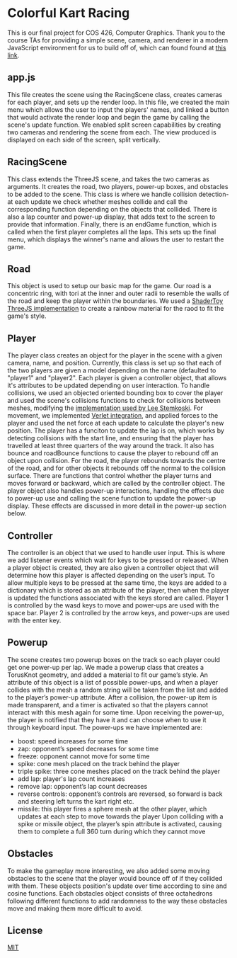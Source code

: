 # Colorful Kart Racing

This is our final project for COS 426, Computer Graphics. Thank you to the course TAs for providing a simple scene, camera, and renderer in a modern JavaScript environment for us to build off of, which can found found at [this link](https://reillybova.github.io/three-seed/).

## app.js
This file creates the scene using the RacingScene class, creates cameras for each player, and sets up the render loop. In this file, we created the main menu which allows the user to input the players' names, and linked a button that would activate the render loop and begin the game by calling the scene's update function. We enabled split screen capabilities by creating two cameras and rendering the scene from each. The view produced is displayed on each side of the screen, split vertically. 

## RacingScene
This class extends the ThreeJS scene, and takes the two cameras as arguments. It creates the road, two players, power-up boxes, and obstacles to be added to the scene. This class is where we handle collision detection- at each update we check whether meshes collide and call the corresponding function depending on the objects that collided. There is also a lap counter and power-up display, that adds text to the screen to provide that information. Finally, there is an endGame function, which is called when the first player completes all the laps. This sets up the final menu, which displays the winner's name and allows the user to restart the game. 

## Road
This object is used to setup our basic map for the game. Our road is a concentric ring, with tori at the inner and outer radii to resemble the walls of the road and keep the player within the boundaries. We used a [ShaderToy ThreeJS implementation](https://threejsfundamentals.org/threejs/lessons/threejs-shadertoy.html) to create a rainbow material for the raod to fit the game's style. 

## Player
The player class creates an object for the player in the scene with a given camera, name, and position. Currently, this class is set up so that each of the two players are given a model depending on the name (defaulted to "player1" and "player2". Each player is given a controller object, that allows it's attributes to be updated depending on user interaction. To handle collisions, we used an objected oriented bounding box to cover the player and used the scene's collisions functions to check for collisions between meshes, modifying the [implementation used by Lee Stemkoski](https://github.com/stemkoski/stemkoski.github.com/blob/master/Three.js/Collision-Detection.html). For movement, we implemented [Verlet integration](https://en.wikipedia.org/wiki/Verlet_integration), and applied forces to the player and used the net force at each update to calculate the player's new position. The player has a funciton to update the lap is on, which works by detecting collisions with the start line, and ensuring that the player has travelled at least three quarters of the way around the track. It also has bounce and roadBounce functions to cause the player to rebound off an object upon collision. For the road, the player rebounds towards the centre of the road, and for other objects it rebounds off the normal to the collision surface. There are functions that control whether the player turns and moves forward or backward, which are called by the controller object. The player object also handles power-up interactions, handling the effects due to power-up use and calling the scene function to update the power-up display. These effects are discussed in more detail in the power-up section below. 

## Controller 

The controller is an object that we used to handle user input. This is where we add listener events which wait for keys to be pressed or released. When a player object is created, they are also given a controller object that will determine how this player is affected depending on the user’s input. To allow multiple keys to be pressed at the same time, the keys are added to a dictionary which is stored as an attribute of the player, then when the player is updated the functions associated with the keys stored are called. Player 1 is controlled by the wasd keys to move and power-ups are used with the space bar. Player 2 is controlled by the arrow keys, and power-ups are used with the enter key. 

## Powerup
The scene creates two powerup boxes on the track so each player could get one power-up per lap. We made a powerup class that creates a TorusKnot geometry, and added a material to fit our game’s style. An attribute of this object is a list of possible power-ups, and when a player collides with the mesh a random string will be taken from the list and added to the player’s power-up attribute. After a collision, the power-up item is made transparent, and a timer is activated so that the players cannot interact with this mesh again for some time.  Upon receiving the power-up, the player is notified that they have it and can choose when to use it through keyboard input. The power-ups we have implemented are:

* boost: speed increases for some time
* zap: opponent’s speed decreases for some time
* freeze: opponent cannot move for some time
* spike: cone mesh placed on the track behind the player
* triple spike: three cone meshes placed on the track behind the player
* add lap: player's lap count increases
* remove lap: opponent’s lap count decreases
* reverse controls: opponent’s controls are reversed, so forward is back and steering left turns the kart right etc. 
* missile: this player fires a sphere mesh at the other player, which updates at each step to move towards the player
Upon colliding with a spike or missile object, the player’s spin attribute is activated, causing them to complete a full 360 turn during which they cannot move

## Obstacles 
To make the gameplay more interesting, we also added some moving obstacles to the scene that the player would bounce off of if they collided with them. These objects position's update over time according to sine and cosine functions. Each obstacles object consists of three octahedrons following different functions to add randomness to the way these obstacles move and making them more difficult to avoid.  

## License
[MIT](./LICENSE)
